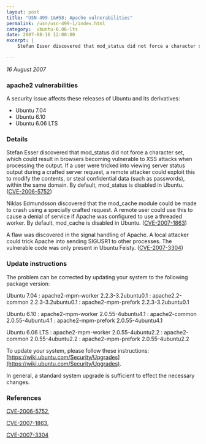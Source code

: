 ```yaml
---
layout: post
title: "USN-499-1&#58; Apache vulnerabilities"
permalink: /usn/usn-499-1/index.html
category:  ubuntu-6.06-lts
date: 2007-08-16 12:00:00
excerpt: |
    Stefan Esser discovered that mod_status did not force a character set, which could result in browsers becoming vulnerable to XSS attacks when processing the output.  If a user were tricked into viewing server status output during a crafted server request, a remote attacker could exploit this to modify the contents, or steal confidential data (such as passwords), within the same domain.  By default, mod_status is disabled in Ubuntu. ([CVE-2006-5752](http://people.ubuntu.com/~ubuntu-security/cve/CVE-2006-5752))
    
--- 
```

 
 

*16 August 2007*

### apache2 vulnerabilities

A security issue affects these releases of Ubuntu and its derivatives:

* Ubuntu 7.04
* Ubuntu 6.10
* Ubuntu 6.06 LTS

### Details

Stefan Esser discovered that mod_status did not force a character set, which could result in browsers becoming vulnerable to XSS attacks when processing the output. If a user were tricked into viewing server status output during a crafted server request, a remote attacker could exploit this to modify the contents, or steal confidential data (such as passwords), within the same domain. By default, mod_status is disabled in Ubuntu. ([CVE-2006-5752](http://people.ubuntu.com/~ubuntu-security/cve/CVE-2006-5752))

Niklas Edmundsson discovered that the mod_cache module could be made to crash using a specially crafted request. A remote user could use this to cause a denial of service if Apache was configured to use a threaded worker. By default, mod_cache is disabled in Ubuntu. ([CVE-2007-1863](http://people.ubuntu.com/~ubuntu-security/cve/CVE-2007-1863))

A flaw was discovered in the signal handling of Apache. A local attacker could trick Apache into sending SIGUSR1 to other processes. The vulnerable code was only present in Ubuntu Feisty. ([CVE-2007-3304](http://people.ubuntu.com/~ubuntu-security/cve/CVE-2007-3304))

### Update instructions

The problem can be corrected by updating your system to the following package version:

Ubuntu 7.04
 : apache2-mpm-worker <span>2.2.3-3.2ubuntu0.1</span>
 : apache2.2-common <span>2.2.3-3.2ubuntu0.1</span>
 : apache2-mpm-prefork <span>2.2.3-3.2ubuntu0.1</span>

Ubuntu 6.10
 : apache2-mpm-worker <span>2.0.55-4ubuntu4.1</span>
 : apache2-common <span>2.0.55-4ubuntu4.1</span>
 : apache2-mpm-prefork <span>2.0.55-4ubuntu4.1</span>

Ubuntu 6.06 LTS
 : apache2-mpm-worker <span>2.0.55-4ubuntu2.2</span>
 : apache2-common <span>2.0.55-4ubuntu2.2</span>
 : apache2-mpm-prefork <span>2.0.55-4ubuntu2.2</span>

To update your system, please follow these instructions: [https://wiki.ubuntu.com/Security/Upgrades](https://wiki.ubuntu.com/Security/Upgrades).

In general, a standard system upgrade is sufficient to effect the necessary changes.

### References

 
 [CVE-2006-5752](http://people.ubuntu.com/~ubuntu-security/cve/CVE-2006-5752), 

 [CVE-2007-1863](http://people.ubuntu.com/~ubuntu-security/cve/CVE-2007-1863), 

 [CVE-2007-3304](http://people.ubuntu.com/~ubuntu-security/cve/CVE-2007-3304)
 

